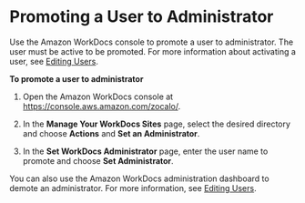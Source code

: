 # Promoting a User to Administrator<a name="manage_set_admin"></a>

Use the Amazon WorkDocs console to promote a user to administrator\. The user must be active to be promoted\. For more information about activating a user, see [Editing Users](edit_user.md)\.

**To promote a user to administrator**

1. Open the Amazon WorkDocs console at [https://console\.aws\.amazon\.com/zocalo/](https://console.aws.amazon.com/zocalo/)\.

1. In the **Manage Your WorkDocs Sites** page, select the desired directory and choose **Actions** and **Set an Administrator**\.

1. In the **Set WorkDocs Administrator** page, enter the user name to promote and choose **Set Administrator**\.

You can also use the Amazon WorkDocs administration dashboard to demote an administrator\. For more information, see [Editing Users](edit_user.md)\.